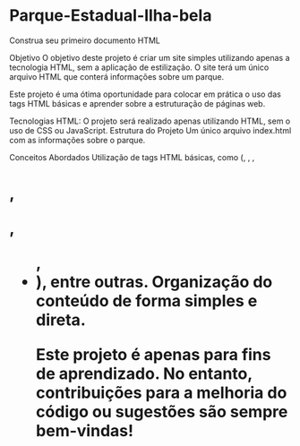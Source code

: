 # Parque-Estadual-Ilha-bela
Construa seu primeiro documento HTML

Objetivo
O objetivo deste projeto é criar um site simples utilizando apenas a tecnologia HTML, sem a aplicação de estilização. O site terá um único arquivo HTML que conterá informações sobre um parque.

Este projeto é uma ótima oportunidade para colocar em prática o uso das tags HTML básicas e aprender sobre a estruturação de páginas web.

Tecnologias
HTML: O projeto será realizado apenas utilizando HTML, sem o uso de CSS ou JavaScript.
Estrutura do Projeto
Um único arquivo index.html com as informações sobre o parque.

Conceitos Abordados
Utilização de tags HTML básicas, como (<html>, <head>, <body>, <h1>, <p>, <ul>, <li>), entre outras.
Organização do conteúdo de forma simples e direta.

Este projeto é apenas para fins de aprendizado. No entanto, contribuições para a melhoria do código ou sugestões são sempre bem-vindas!
